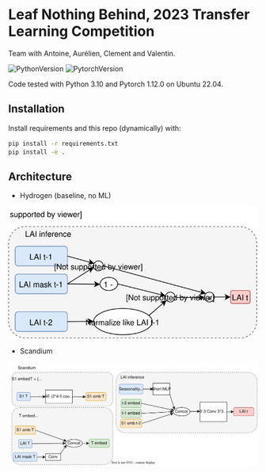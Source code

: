 # Leaf Nothing Behind, 2023 Transfer Learning Competition

Team with Antoine, Aurélien, Clement and Valentin.

![PythonVersion](https://img.shields.io/badge/python-3.7%20%7E%203.10-informational)
![PytorchVersion](https://img.shields.io/badge/Pytorch-1.8%20%7E%201.12-blue)

Code tested with Python 3.10 and Pytorch 1.12.0 on Ubuntu 22.04.

## Installation

Install requirements and this repo (dynamically) with:

```bash
pip install -r requirements.txt
pip install -e .
```

## Architecture

- Hydrogen (baseline, no ML)

![hydrogen](./assets/hydrogen_archi.svg)

- Scandium

![scandium](./assets/scandium_archi.svg)
